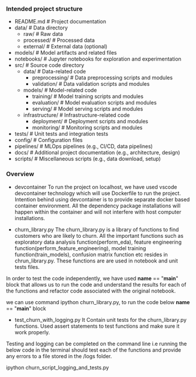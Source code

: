 ### Intended project structure
- README.md                  # Project documentation
- data/                      # Data directory
  - raw/                     # Raw data
  - processed/               # Processed data
  - external/                # External data (optional)
- models/                    # Model artifacts and related files
- notebooks/                 # Jupyter notebooks for exploration and experimentation
- src/                       # Source code directory
  - data/                    # Data-related code
    - preprocessing/         # Data preprocessing scripts and modules
    - validation/            # Data validation scripts and modules
  - models/                  # Model-related code
    - training/              # Model training scripts and modules
    - evaluation/            # Model evaluation scripts and modules
    - serving/               # Model serving scripts and modules
  - infrastructure/          # Infrastructure-related code
    - deployment/            # Deployment scripts and modules
    - monitoring/            # Monitoring scripts and modules
- tests/                     # Unit tests and integration tests
- config/                    # Configuration files
- pipelines/                 # MLOps pipelines (e.g., CI/CD, data pipelines)
- docs/                      # Additional project documentation (e.g., architecture, design)
- scripts/                   # Miscellaneous scripts (e.g., data download, setup)


### Overview
- devcontainer
To run the project on localhost, we have used vscode devcontainer technology which will use Dockerfile to run the project.
Intention behind using devcontainer is to provide separate docker based container environment. All the dependency package installations will happen within the container and will not interfere with host computer installations.

- churn_library.py
The churn_library.py is a library of functions to find customers who are likely to churn. All the important functions such as exploratory data analysis function(perform_eda), feature engineering function(perform_feature_engineering), model training function(train_models), confusion matrix function etc resides in chrun_library.py. These functions are are used in notebook and unit tests files.

In order to test the code independently, we have used  __name__ == "__main__" block that allows us to run the code  and understand the results for each of the functions and refactor code associated with the original notebook.

we can use command ipython churn_library.py, to run the code below  __name__ == "__main__" block

- test_churn_with_logging.py
It Contain unit tests for the churn_library.py functions. Used assert statements to test functions and make sure it work properly. 

Testing and logging can be completed on the command line i.e running the below code in the terminal should test each of the functions and provide any errors to a file stored in the /logs folder.

ipython churn_script_logging_and_tests.py